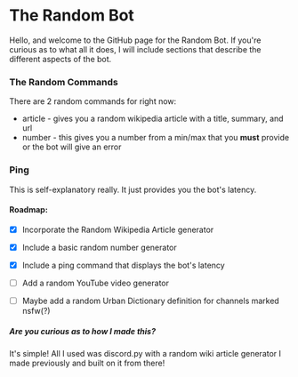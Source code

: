 # The Random Bot
Hello, and welcome to the GitHub page for the Random Bot. If you're curious as to what all it does, I will include sections that describe the different aspects of the bot.


### The Random Commands
There are 2 random commands for right now:
- article - gives you a random wikipedia article with a title, summary, and url
- number - this gives you a number from a min/max that you **must** provide or the bot will give an error

### Ping
This is self-explanatory really. It just provides you the bot's latency.

#### Roadmap:
- [x] Incorporate the Random Wikipedia Article generator
- [x] Include a basic random number generator
- [x] Include a ping command that displays the bot's latency
- [ ] Add a random YouTube video generator
- [ ] Maybe add a random Urban Dictionary definition for channels marked nsfw(?)



##### Are you curious as to how I made this?
It's simple! All I used was discord.py with a random wiki article generator I made previously and built on it from there!